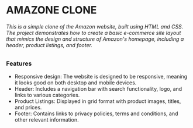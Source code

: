<h1>AMAZONE CLONE </h1>
<H6>This is a simple clone of the Amazon website, built using HTML and CSS. The project demonstrates how to create a basic e-commerce site layout that mimics the design and structure of Amazon's homepage, including a header, product listings, and footer.</H6>
<h3>Features</h3>
<Ul>
  <li>Responsive design: The website is designed to be responsive, meaning it looks good on both desktop and mobile devices.</li>
<li>Header: Includes a navigation bar with search functionality, logo, and links to various categories.</li>
<li>Product Listings: Displayed in grid format with product images, titles, and prices.</l1>
<li>Footer: Contains links to privacy policies, terms and conditions, and other relevant information.</li>
</Ul>
